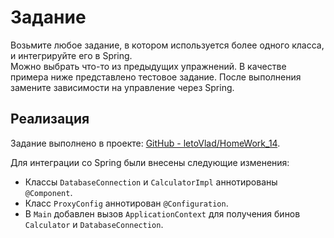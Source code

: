 # Задание  

Возьмите любое задание, в котором используется более одного класса, и интегрируйте его в Spring.  
Можно выбрать что-то из предыдущих упражнений. В качестве примера ниже представлено тестовое задание. После выполнения замените зависимости на управление через Spring.  

## Реализация  

Задание выполнено в проекте: [GitHub - letoVlad/HomeWork_14](https://github.com/letoVlad/HomeWork_14).  

Для интеграции со Spring были внесены следующие изменения:  

- Классы `DatabaseConnection` и `CalculatorImpl` аннотированы `@Component`.  
- Класс `ProxyConfig` аннотирован `@Configuration`.  
- В `Main` добавлен вызов `ApplicationContext` для получения бинов `Calculator` и `DatabaseConnection`.  
